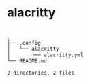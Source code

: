 # alacritty

```tree

.
├── .config
│   └── alacritty
│       └── alacritty.yml
└── README.md

2 directories, 2 files
```
